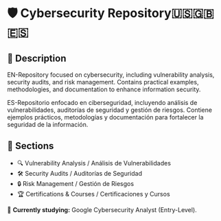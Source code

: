 # 🛡️ Cybersecurity Repository🇺🇸🇬🇧🇪🇸

## 📌 Description
EN-Repository focused on cybersecurity, including vulnerability analysis, security audits, and risk management. Contains practical examples, methodologies, and documentation to enhance information security.

ES-Repositorio enfocado en ciberseguridad, incluyendo análisis de vulnerabilidades, auditorías de seguridad y gestión de riesgos. Contiene ejemplos prácticos, metodologías y documentación para fortalecer la seguridad de la información.

## 📂 Sections
- 🔍 Vulnerability Analysis / Análisis de Vulnerabilidades
- 🛠️ Security Audits / Auditorías de Seguridad
- 🔒 Risk Management / Gestión de Riesgos
- 🏆 Certifications & Courses / Certificaciones y Cursos

🚀 **Currently studying:** Google Cybersecurity Analyst (Entry-Level).
